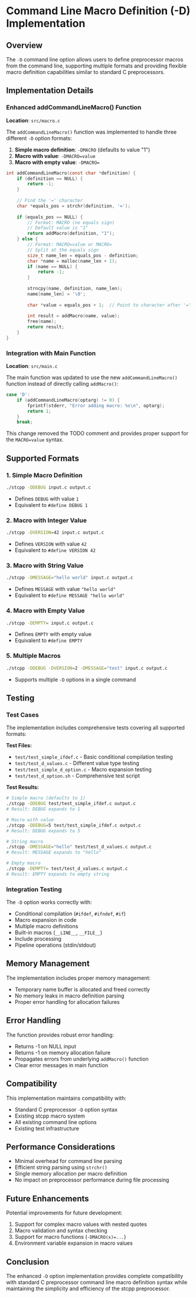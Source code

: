 # Command Line Macro Definition (-D) Implementation

## Overview

The `-D` command line option allows users to define preprocessor macros from the command line, supporting multiple formats and providing flexible macro definition capabilities similar to standard C preprocessors.

## Implementation Details

### Enhanced addCommandLineMacro() Function

**Location**: `src/macro.c`

The `addCommandLineMacro()` function was implemented to handle three different `-D` option formats:

1. **Simple macro definition**: `-DMACRO` (defaults to value "1")
2. **Macro with value**: `-DMACRO=value`
3. **Macro with empty value**: `-DMACRO=`

```c
int addCommandLineMacro(const char *definition) {
    if (definition == NULL) {
        return -1;
    }
    
    // Find the '=' character
    char *equals_pos = strchr(definition, '=');
    
    if (equals_pos == NULL) {
        // Format: MACRO (no equals sign)
        // Default value is "1"
        return addMacro(definition, "1");
    } else {
        // Format: MACRO=value or MACRO=
        // Split at the equals sign
        size_t name_len = equals_pos - definition;
        char *name = malloc(name_len + 1);
        if (name == NULL) {
            return -1;
        }
        
        strncpy(name, definition, name_len);
        name[name_len] = '\0';
        
        char *value = equals_pos + 1;  // Point to character after '='
        
        int result = addMacro(name, value);
        free(name);
        return result;
    }
}
```

### Integration with Main Function

**Location**: `src/main.c`

The main function was updated to use the new `addCommandLineMacro()` function instead of directly calling `addMacro()`:

```c
case 'D':
    if (addCommandLineMacro(optarg) != 0) {
        fprintf(stderr, "Error adding macro: %s\n", optarg);
        return 1;
    }
    break;
```

This change removed the TODO comment and provides proper support for the `MACRO=value` syntax.

## Supported Formats

### 1. Simple Macro Definition
```bash
./stcpp -DDEBUG input.c output.c
```
- Defines `DEBUG` with value `1`
- Equivalent to `#define DEBUG 1`

### 2. Macro with Integer Value
```bash
./stcpp -DVERSION=42 input.c output.c
```
- Defines `VERSION` with value `42`
- Equivalent to `#define VERSION 42`

### 3. Macro with String Value
```bash
./stcpp -DMESSAGE="hello world" input.c output.c
```
- Defines `MESSAGE` with value `"hello world"`
- Equivalent to `#define MESSAGE "hello world"`

### 4. Macro with Empty Value
```bash
./stcpp -DEMPTY= input.c output.c
```
- Defines `EMPTY` with empty value
- Equivalent to `#define EMPTY`

### 5. Multiple Macros
```bash
./stcpp -DDEBUG -DVERSION=2 -DMESSAGE="test" input.c output.c
```
- Supports multiple `-D` options in a single command

## Testing

### Test Cases

The implementation includes comprehensive tests covering all supported formats:

**Test Files:**
- `test/test_simple_ifdef.c` - Basic conditional compilation testing
- `test/test_d_values.c` - Different value type testing  
- `test/test_simple_d_option.c` - Macro expansion testing
- `test/test_d_option.sh` - Comprehensive test script

**Test Results:**
```bash
# Simple macro (defaults to 1)
./stcpp -DDEBUG test/test_simple_ifdef.c output.c
# Result: DEBUG expands to 1

# Macro with value
./stcpp -DDEBUG=5 test/test_simple_ifdef.c output.c  
# Result: DEBUG expands to 5

# String macro
./stcpp -DMESSAGE="hello" test/test_d_values.c output.c
# Result: MESSAGE expands to "hello"

# Empty macro
./stcpp -DEMPTY= test/test_d_values.c output.c
# Result: EMPTY expands to empty string
```

### Integration Testing

The `-D` option works correctly with:
- Conditional compilation (`#ifdef`, `#ifndef`, `#if`)
- Macro expansion in code
- Multiple macro definitions
- Built-in macros (`__LINE__`, `__FILE__`)
- Include processing
- Pipeline operations (stdin/stdout)

## Memory Management

The implementation includes proper memory management:
- Temporary name buffer is allocated and freed correctly
- No memory leaks in macro definition parsing
- Proper error handling for allocation failures

## Error Handling

The function provides robust error handling:
- Returns -1 on NULL input
- Returns -1 on memory allocation failure
- Propagates errors from underlying `addMacro()` function
- Clear error messages in main function

## Compatibility

This implementation maintains compatibility with:
- Standard C preprocessor `-D` option syntax
- Existing stcpp macro system
- All existing command line options
- Existing test infrastructure

## Performance Considerations

- Minimal overhead for command line parsing
- Efficient string parsing using `strchr()`
- Single memory allocation per macro definition
- No impact on preprocessor performance during file processing

## Future Enhancements

Potential improvements for future development:
1. Support for complex macro values with nested quotes
2. Macro validation and syntax checking
3. Support for macro functions (`-DMACRO(x)=...`)
4. Environment variable expansion in macro values

## Conclusion

The enhanced `-D` option implementation provides complete compatibility with standard C preprocessor command line macro definition syntax while maintaining the simplicity and efficiency of the stcpp preprocessor.
